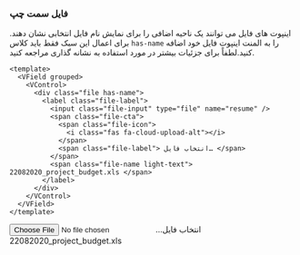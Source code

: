 ### فایل سمت چپ

اینپوت های فایل می توانند یک ناحیه اضافی را برای نمایش نام فایل انتخابی نشان دهند.
برای اعمال این سبک فقط باید کلاس `has-name` را به المنت اینپوت فایل خود اضافه کنید.لطفاً برای جزئیات بیشتر در مورد استفاده به نشانه گذاری مراجعه کنید.

<!--code-->

```vue
<template>
  <VField grouped>
    <VControl>
      <div class="file has-name">
        <label class="file-label">
          <input class="file-input" type="file" name="resume" />
          <span class="file-cta">
            <span class="file-icon">
              <i class="fas fa-cloud-upload-alt"></i>
            </span>
            <span class="file-label"> انتخاب فایل… </span>
          </span>
          <span class="file-name light-text"> 22082020_project_budget.xls </span>
        </label>
      </div>
    </VControl>
  </VField>
</template>
```

<!--/code-->

<!--example-->

<VField grouped>
    <VControl>
        <div class="file has-name">
            <label class="file-label">
                <input class="file-input" type="file" name="resume">
                <span class="file-cta">
                    <span class="file-icon">
                        <i class="fas fa-cloud-upload-alt"></i>
                    </span>
                    <span class="file-label">
                        انتخاب فایل… 
                    </span>
                </span>
                <span class="file-name light-text">
                    22082020_project_budget.xls
                </span>
            </label>
        </div>
    </VControl>
</VField>

<!--/example-->
